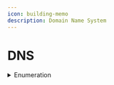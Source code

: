 ```yaml
---
icon: building-memo
description: Domain Name System
---
```


# DNS

<details>

<summary>Enumeration</summary>

{% code title="Zone Transfers" %}
```bash
dig axfr HOST.NAME @10.10.10.29
```
{% endcode %}

</details>

